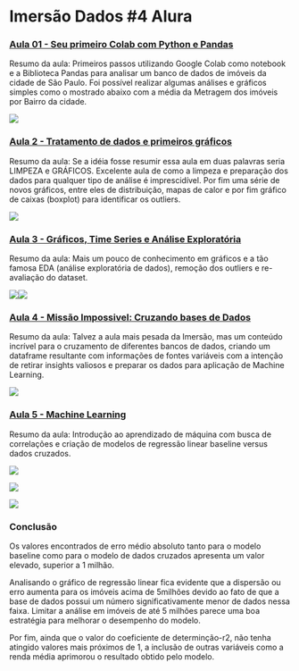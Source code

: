 # Imersão Dados #4 Alura

### [Aula 01 - Seu primeiro Colab com Python e Pandas](https://github.com/andreferibeiro/imersao_dados_alura/blob/main/ALURA_IMERS%C3%83O_DADOS_4_Aula_01.ipynb)

Resumo da aula: Primeiros passos utilizando Google Colab como notebook e a Biblioteca Pandas para analisar um banco de dados de imóveis da cidade de São Paulo. Foi possível realizar algumas análises e gráficos simples como o mostrado abaixo com a média da Metragem dos imóveis por Bairro da cidade.

![](images/Aula02_01.png)

### [Aula 2 - Tratamento de dados e primeiros gráficos](https://github.com/andreferibeiro/imersao_dados_alura/blob/main/ALURA_IMERS%C3%83O_DADOS_4_Aula_02.ipynb)

Resumo da aula: Se a idéia fosse resumir essa aula em duas palavras seria LIMPEZA e GRÁFICOS. Excelente aula de como a limpeza e preparação dos dados para qualquer tipo de análise é imprescidível. Por fim uma série de novos gráficos, entre eles de distribuição, mapas de calor e por fim gráfico de caixas (boxplot) para identificar os outliers.

![](images/Aula_02a.png)


### [Aula 3 - Gráficos, Time Series e Análise Exploratória](https://github.com/andreferibeiro/imersao_dados_alura/blob/main/ALURA_IMERS%C3%83O_DADOS_4_Aula_03.ipynb)

Resumo da aula: Mais um pouco de conhecimento em gráficos e a tão famosa EDA (análise exploratória de dados), remoção dos  outliers e re-avaliação do dataset.

![](images/Aula03_b.png)![](images/Aula03_c.png)

### [Aula 4 - Missão Impossivel: Cruzando bases de Dados](https://github.com/andreferibeiro/imersao_dados_alura/blob/main/ALURA_IMERS%C3%83O_DADOS_4_Aula_04.ipynb)

Resumo da aula: Talvez a aula mais pesada da Imersão, mas um conteúdo incrível para o cruzamento de diferentes bancos de dados, criando um dataframe resultante com informações de fontes variáveis com a intenção de retirar insights valiosos e preparar os dados para aplicação de Machine Learning.

![](images/aula_4.png)

### [Aula 5 - Machine Learning](https://github.com/andreferibeiro/imersao_dados_alura/blob/main/ALURA_IMERS%C3%83O_DADOS_4_Aula_05.ipynb)

Resumo da aula: Introdução ao aprendizado de máquina com busca de correlações e criação de modelos de regressão linear baseline versus dados cruzados.

![](images/Aula_05.png)

![](images/Aula_05a.png)

![](images/Aula_05b.png)

### Conclusão
Os valores encontrados de erro médio absoluto tanto para o modelo baseline como para o modelo de dados cruzados apresenta um valor elevado, superior a 1 milhão.

Analisando o gráfico de regressão linear fica evidente que a dispersão ou erro aumenta para os imóveis acima de 5milhões devido ao fato de que a base de dados possui um número significativamente menor de dados nessa faixa. Limitar a análise em imóveis de até 5 milhões parece uma boa estratégia para melhorar o desempenho do modelo.

Por fim, ainda que o valor do coeficiente de determinção-r2, não tenha atingido valores mais próximos de 1, a inclusão de outras variáveis como a renda média aprimorou o resultado obtido pelo modelo.
